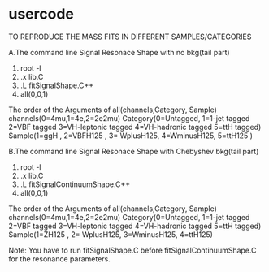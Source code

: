 # usercode

TO REPRODUCE THE MASS FITS IN DIFFERENT SAMPLES/CATEGORIES

A.The command line Signal Resonace Shape with no bkg(tail part)

 1.  root -l
 2.  .x lib.C
 3.  .L fitSignalShape.C++
 4.  all(0,0,1)

The order of the Arguments of all(channels,Category, Sample) channels(0=4mu,1=4e,2=2e2mu) Category(0=Untagged, 1=1-jet tagged 2=VBF tagged 3=VH-leptonic tagged 4=VH-hadronic tagged 5=ttH tagged) Sample(1=ggH , 2=VBFH125 , 3= WplusH125, 4=WminusH125, 5=ttH125 )

B.The command line Signal Resonace Shape with Chebyshev bkg(tail part)

 1.  root -l
 2.  .x lib.C
 3.  .L fitSignalContinuumShape.C++
 4.  all(0,0,1)

The order of the Arguments of all(channels,Category, Sample) channels(0=4mu,1=4e,2=2e2mu) Category(0=Untagged, 1=1-jet tagged 2=VBF tagged 3=VH-leptonic tagged 4=VH-hadronic tagged 5=ttH tagged) Sample(1=ZH125 , 2= WplusH125, 3=WminusH125, 4=ttH125)

Note: You have to run fitSignalShape.C before fitSignalContinuumShape.C for the resonance parameters. 
